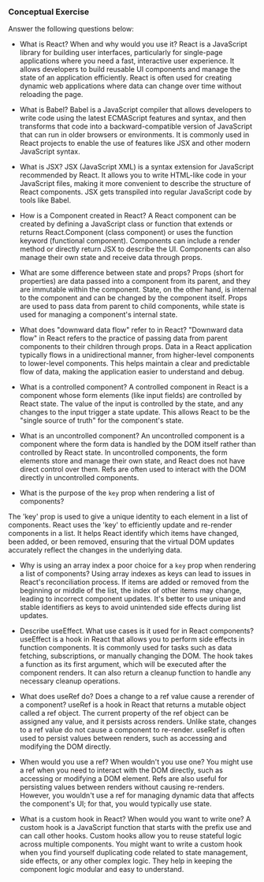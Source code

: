 ### Conceptual Exercise

Answer the following questions below:

- What is React? When and why would you use it?
React is a JavaScript library for building user interfaces, particularly for single-page applications where you need a fast, interactive user experience. It allows developers to build reusable UI components and manage the state of an application efficiently. React is often used for creating dynamic web applications where data can change over time without reloading the page.



- What is Babel?
Babel is a JavaScript compiler that allows developers to write code using the latest ECMAScript features and syntax, and then transforms that code into a backward-compatible version of JavaScript that can run in older browsers or environments. It is commonly used in React projects to enable the use of features like JSX and other modern JavaScript syntax.



- What is JSX?
JSX (JavaScript XML) is a syntax extension for JavaScript recommended by React. It allows you to write HTML-like code in your JavaScript files, making it more convenient to describe the structure of React components. JSX gets transpiled into regular JavaScript code by tools like Babel.



- How is a Component created in React?
A React component can be created by defining a JavaScript class or function that extends or returns React.Component (class component) or uses the function keyword (functional component). Components can include a render method or directly return JSX to describe the UI. Components can also manage their own state and receive data through props.



- What are some difference between state and props?
Props (short for properties) are data passed into a component from its parent, and they are immutable within the component. State, on the other hand, is internal to the component and can be changed by the component itself. Props are used to pass data from parent to child components, while state is used for managing a component's internal state.



- What does "downward data flow" refer to in React?
"Downward data flow" in React refers to the practice of passing data from parent components to their children through props. Data in a React application typically flows in a unidirectional manner, from higher-level components to lower-level components. This helps maintain a clear and predictable flow of data, making the application easier to understand and debug.



- What is a controlled component?
A controlled component in React is a component whose form elements (like input fields) are controlled by React state. The value of the input is controlled by the state, and any changes to the input trigger a state update. This allows React to be the "single source of truth" for the component's state.



- What is an uncontrolled component?
An uncontrolled component is a component where the form data is handled by the DOM itself rather than controlled by React state. In uncontrolled components, the form elements store and manage their own state, and React does not have direct control over them. Refs are often used to interact with the DOM directly in uncontrolled components.



- What is the purpose of the `key` prop when rendering a list of components?

The 'key' prop is used to give a unique identity to each element in a list of components. React uses the 'key' to efficiently update and re-render components in a list. It helps React identify which items have changed, been added, or been removed, ensuring that the virtual DOM updates accurately reflect the changes in the underlying data.



- Why is using an array index a poor choice for a `key` prop when rendering a list of components?
Using array indexes as keys can lead to issues in React's reconciliation process. If items are added or removed from the beginning or middle of the list, the index of other items may change, leading to incorrect component updates. It's better to use unique and stable identifiers as keys to avoid unintended side effects during list updates.



- Describe useEffect.  What use cases is it used for in React components?
useEffect is a hook in React that allows you to perform side effects in function components. It is commonly used for tasks such as data fetching, subscriptions, or manually changing the DOM. The hook takes a function as its first argument, which will be executed after the component renders. It can also return a cleanup function to handle any necessary cleanup operations.



- What does useRef do?  Does a change to a ref value cause a rerender of a component?
useRef is a hook in React that returns a mutable object called a ref object. The current property of the ref object can be assigned any value, and it persists across renders. Unlike state, changes to a ref value do not cause a component to re-render. useRef is often used to persist values between renders, such as accessing and modifying the DOM directly.



- When would you use a ref? When wouldn't you use one?
You might use a ref when you need to interact with the DOM directly, such as accessing or modifying a DOM element. Refs are also useful for persisting values between renders without causing re-renders. However, you wouldn't use a ref for managing dynamic data that affects the component's UI; for that, you would typically use state.



- What is a custom hook in React? When would you want to write one?
A custom hook is a JavaScript function that starts with the prefix use and can call other hooks. Custom hooks allow you to reuse stateful logic across multiple components. You might want to write a custom hook when you find yourself duplicating code related to state management, side effects, or any other complex logic. They help in keeping the component logic modular and easy to understand.
